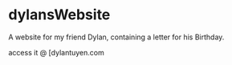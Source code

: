 # dylansWebsite
A website for my friend Dylan, containing a letter for his Birthday.

access it @  [dylantuyen.com

